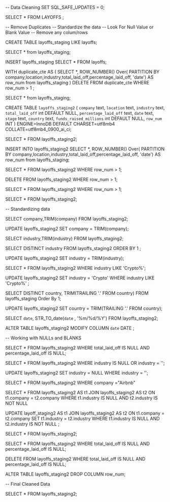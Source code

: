-- Data Cleaning
SET SQL_SAFE_UPDATES = 0;

SELECT * FROM LAYOFFS ;

-- Remove Duplicates
-- Standardize the data 
-- Look For Null Value or Blank Value 
-- Remove any colum/rows 

CREATE TABLE layoffs_staging
LIKE layoffs;

SELECT * from layoffs_staging;

INSERT layoffs_staging
SELECT * 
FROM layoffs;


 
WITH duplicate_cte AS
(
SELECT *,
ROW_NUMBER() Over( PARTITION BY company,location,industry,total_laid_off,percentage_laid_off, 'date') AS row_num
from layoffs_staging
)
DELETE 
FROM duplicate_cte
WHERE row_num > 1 ;

SELECT * from layoffs_staging;


CREATE TABLE `layoffs_staging2` (
  `company` text,
  `location` text,
  `industry` text,
  `total_laid_off` int DEFAULT NULL,
  `percentage_laid_off` text,
  `date` text,
  `stage` text,
  `country` text,
  `funds_raised_millions` int DEFAULT NULL,
  `row_num` INT 
) ENGINE=InnoDB DEFAULT CHARSET=utf8mb4 COLLATE=utf8mb4_0900_ai_ci;

SELECT * 
FROM layoffs_staging2;

INSERT INTO layoffs_staging2
SELECT *,
ROW_NUMBER() Over( PARTITION BY company,location,industry,total_laid_off,percentage_laid_off, 'date') AS row_num
from layoffs_staging;

SELECT * 
FROM layoffs_staging2
WHERE row_num > 1; 

DELETE 
FROM layoffs_staging2
WHERE row_num > 1; 


SELECT * 
FROM layoffs_staging2
WHERE row_num > 1; 

SELECT * 
FROM layoffs_staging2;

-- Standardizing data 

SELECT company,TRIM(company)
FROM layoffs_staging2;

UPDATE layoffs_staging2
SET company = TRIM(company);

SELECT industry,TRIM(industry)
FROM layoffs_staging2;

SELECT DISTINCT industry
FROM layoffs_staging2
ORDER BY 1 ;

UPDATE layoffs_staging2
SET industry = TRIM(industry);

SELECT *
FROM layoffs_staging2
WHERE industry LIKE 'Crypto%';

UPDATE layoffs_staging2
SET industry = 'Crypto'
WHERE industry LIKE 'Crypto%' ;

SELECT DISTINCT country, TRIM(TRAILING '.' FROM country)
FROM layoffs_staging
Order By 1;

UPDATE layoffs_staging2
SET country = TRIM(TRAILING '.' FROM country);

SELECT `date`,
STR_TO_date(`date` , '%m/%d/%Y')
FROM layoffs_staging2;

ALTER TABLE layoffs_staging2
MODIFY COLUMN `date` DATE ;

-- Working with NULLs and BLANKS 

SELECT *
FROM layoffs_staging2
WHERE total_laid_off IS NULL
AND percentage_laid_off IS NULL;

SELECT *
FROM layoffs_staging2
WHERE industry IS NULL
OR industry = '';

UPDATE layoffs_staging2
SET industry = NULL
WHERE industry = '';

SELECT *
FROM layoffs_staging2
WHERE company ="Airbnb"


SELECT *
FROM layoffs_staging2 AS t1
JOIN layoffs_staging2 AS t2
	ON t1.company = t2.company 
WHERE t1.industry IS NULL 
AND t2.industry IS NOT NULL 

UPDATE layoff_staging2 AS t1
JOIN layoffs_staging2 AS t2
	ON t1.company = t2.company 
SET t1.industry = t2.industry 
WHERE t1.industry IS NULL 
AND t2.industry IS NOT NULL ;

SELECT *
FROM layoffs_staging2;

SELECT *
FROM layoffs_staging2
WHERE total_laid_off IS NULL
AND percentage_laid_off IS NULL;

DELETE 
FROM layoffs_staging2
WHERE total_laid_off IS NULL
AND percentage_laid_off IS NULL;

ALTER TABLE layoffs_staging2
DROP COLUMN row_num;

-- Final Cleaned Data

SELECT *
FROM layoffs_staging2;

